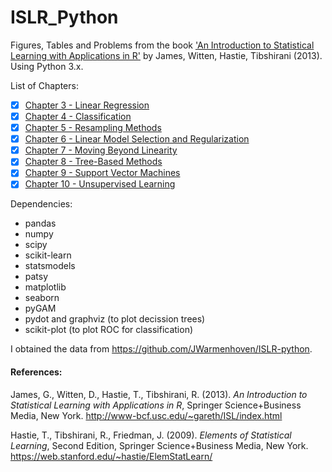 # ISLR_Python

Figures, Tables and Problems from the book <A target="_blank" href='http://www-bcf.usc.edu/%7Egareth/ISL/index.html'>'An Introduction to Statistical Learning with Applications in R'</A> by James, Witten, Hastie, Tibshirani (2013).
Using Python 3.x.

List of Chapters:

- [x] <A href='http://nbviewer.jupyter.org/github/pedvide/ISLR_Python/blob/master/Chapter3_Linear_regression.ipynb'>Chapter 3 - Linear Regression</A>
- [x] <A href='http://nbviewer.jupyter.org/github/pedvide/ISLR_Python/blob/master/Chapter4_classification.ipynb'>Chapter 4 - Classification</A>
- [x] <A href='http://nbviewer.jupyter.org/github/pedvide/ISLR_Python/blob/master/Chapter5_Resampling_Methods.ipynb'>Chapter 5 - Resampling Methods</A>
- [x] <A href='http://nbviewer.jupyter.org/github/pedvide/ISLR_Python/blob/master/Chapter6_Linear_Model_Selection_and_Regularization.ipynb'>Chapter 6 - Linear Model Selection and Regularization</A>
- [x] <A href='http://nbviewer.jupyter.org/github/pedvide/ISLR_Python/blob/master/Chapter7_Moving_Beyond_Linearity.ipynb'>Chapter 7 - Moving Beyond Linearity</A>
- [x] <A href='http://nbviewer.jupyter.org/github/pedvide/ISLR_Python/blob/master/Chapter8_Tree_Based_Methods.ipynb'>Chapter 8 - Tree-Based Methods</A>
- [x] <A href='http://nbviewer.jupyter.org/github/pedvide/ISLR_Python/blob/master/Chapter9_Support_Vector_Machines.ipynb'>Chapter 9 - Support Vector Machines</A>
- [x] <A href='http://nbviewer.jupyter.org/github/pedvide/ISLR_Python/blob/master/Chapter10_Unsupervised_Learning.ipynb'>Chapter 10 - Unsupervised Learning</A>

Dependencies:

 - pandas
 - numpy
 - scipy
 - scikit-learn
 - statsmodels
 - patsy
 - matplotlib
 - seaborn
 - pyGAM
 - pydot and graphviz (to plot decission trees)
 - scikit-plot (to plot ROC for classification)
 
I obtained the data from https://github.com/JWarmenhoven/ISLR-python.


#### References: 
James, G., Witten, D., Hastie, T., Tibshirani, R. (2013). <I>An Introduction to Statistical Learning with Applications in  R</I>,  Springer Science+Business Media, New York.
http://www-bcf.usc.edu/~gareth/ISL/index.html

Hastie, T., Tibshirani, R., Friedman, J. (2009). <I>Elements of Statistical Learning</I>, Second Edition, Springer Science+Business Media, New York.
https://web.stanford.edu/~hastie/ElemStatLearn/